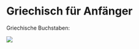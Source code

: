 # Griechisch für Anfänger

Griechische Buchstaben:

![](<../../.gitbook/assets/grafik (13) (1).png>)
